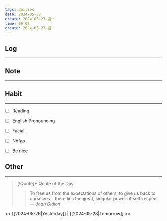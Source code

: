 ```yaml
---
tags: dailies  
date: 2024-05-27
create: 2024-05-27-週一
time: 09:05
create: 2024-05-27-週一
---
```


## Log
---


## Note
---


## Habit
---
- [ ] Reading
- [ ] English Pronouncing
- [ ] Facial
- [ ] Nofap
- [ ] Be nice


## Other
---

> [!Quote]+ Quote of the Day
> > To free us from the expectations of others, to give us back to ourselves... there lies the great, singular power of self-respect.
> — <cite>Joan Didion</cite>

<< [[2024-05-26|Yesterday]] | [[2024-05-28|Tomorrow]] >>